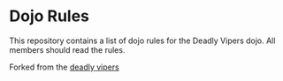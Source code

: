 Dojo Rules
==========

This repository contains a list of dojo rules for the Deadly Vipers dojo. All members should read the rules.

Forked from the [deadly vipers](https://github.com/deadlyvipers)

